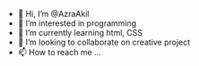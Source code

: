 - 👋 Hi, I’m @AzraAkil
- 👀 I’m interested in programming 
- 🌱 I’m currently learning html, CSS
- 💞️ I’m looking to collaborate on creative project
- 📫 How to reach me ...

<!---
AzraAkil/AzraAkil is a ✨ special ✨ repository because its `README.md` (this file) appears on your GitHub profile.
You can click the Preview link to take a look at your changes.
--->
